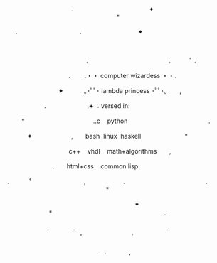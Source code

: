 <p align="center">
⠀⠀⠀⠀⠀.　　　　　　　　　　⠀⠀⠀✦&nbsp;⠀&nbsp;⠀　　　　　　　　　　　　　　⠀⠀⠀⠀⠀*&nbsp;
<p>
<p align="center">
⠀⠀⠀.　　　　　　　　　　.&nbsp;⠀⠀⠀⠀⠀⠀⠀⠀⠀⠀⠀⠀✦⠀⠀⠀&nbsp;⠀⠀⠀⠀⠀⠀⠀⠀⠀⠀⠀⠀
<p>
<p align="center">
⠀⠀⠀⠀⠀⠀⠀⠀⠀⠀⠀⠀⠀⠀⠀⠀⠀⠀⠀⠀⠀⠀⠀⠀⠀&nbsp;⠀⠀⠀⠀⠀⠀⠀⠀⠀⠀⠀⠀⠀⠀⠀⠀⠀⠀⠀
<p>
<p align="center">
⠀⠀⠀⠀⠀⠀⠀&nbsp;⠀&nbsp;⠀⠀⠀⠀⠀⠀.　　　　　　　　　　　　　.　　　ﾟ&nbsp;.　　　　　　　　
<p>
<p align="center">
　　　　　.&nbsp;　　.・・&nbsp;computer&nbsp;wizardess&nbsp;・・．　　　　　　　　　
<p>
<p align="center">
　　　　✦&nbsp;　　　｡･ﾟﾟ･&nbsp;lambda&nbsp;princess&nbsp;･ﾟﾟ･｡　　,　　　　　　
<p>
<p align="center">
　.⠀⠀⠀⠀⠀⠀⠀⠀⠀.𖥔&nbsp;݁&nbsp;˖&nbsp;versed&nbsp;in:&nbsp;&nbsp;&nbsp;&nbsp;&nbsp;&nbsp;⠀⠀⠀⠀⠀⠀⠀⠀　　　
<p>
<p align="center">
　　　*　　　　　　　　　　　..c&nbsp;&nbsp;&nbsp;&nbsp;python　　　　　　　　　　　　　.&nbsp;　　
<p>
<p align="center">
✦⠀　   　　　,　　bash&nbsp;&nbsp;linux&nbsp;&nbsp;haskell　　　　　　　*　　　　
<p>
<p align="center">
　⠀　　　　⠀c++&nbsp;&nbsp;&nbsp;&nbsp;vhdl&nbsp;&nbsp;&nbsp;&nbsp;math+algorithms　　,⠀⠀⠀&nbsp;
<p>
<p align="center">
⠀⠀⠀⠀⠀⠀⠀⠀.　　html+css&nbsp;&nbsp;&nbsp;&nbsp;common&nbsp;lisp　　　 　　⠀　　　⠀
<p>
<p align="center">
.　&nbsp;　　˚　　　⠀　⠀  　　,　　　　　　.　　　　　　　　　　　　　.　　　　　　*
<p>
<p align="center">
⠀　　⠀  　　　　　⠀✦⠀　　　　　　　*　　　　　　　　　　　　　　　　　　.　　　　
<p>
<p align="center">
.　　　　.　　　⠀　　　　　　　　　　　.　　　　　　　　　　˚　　　　　　　　ﾟ　　　
<p>
<p align="center">
　　.　.&nbsp;&nbsp;&nbsp;&nbsp;&nbsp;&nbsp;&nbsp;&nbsp;&nbsp;&nbsp;&nbsp;&nbsp;&nbsp;,
<p>
